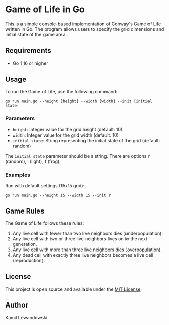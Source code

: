 # Game of Life in Go

This is a simple console-based implementation of Conway's Game of Life written in Go. The program allows users to specify the grid dimensions and initial state of the game area.

## Requirements

- Go 1.16 or higher

## Usage

To run the Game of Life, use the following command:

```
go run main.go --height [height] --width [width] --init [initial state]
```

### Parameters

- `height`: Integer value for the grid height (default: 10)
- `width`: Integer value for the grid width (default: 10)
- `initial state`: String representing the initial state of the grid (default: random)

The `initial state` parameter should be a string. There are options r (random), l (light), f (frog).

### Examples

Run with default settings (15x15 grid):

```
go run main.go --height 15 --width 15 --init r
```

## Game Rules

The Game of Life follows these rules:

1. Any live cell with fewer than two live neighbors dies (underpopulation).
2. Any live cell with two or three live neighbors lives on to the next generation.
3. Any live cell with more than three live neighbors dies (overpopulation).
4. Any dead cell with exactly three live neighbors becomes a live cell (reproduction).

## License

This project is open source and available under the [MIT License](LICENSE).

## Author

Kamil Lewandowski
